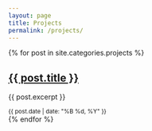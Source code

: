```yaml
---
layout: page
title: Projects
permalink: /projects/
---
```


{% for post in site.categories.projects %}

  <div class="post-preview">
    <h2><a href="{{ post.url }}">{{ post.title }}</a></h2>
    <p>{{ post.excerpt }}</p>
    <small>{{ post.date | date: "%B %d, %Y" }}</small>
  </div>
{% endfor %}
